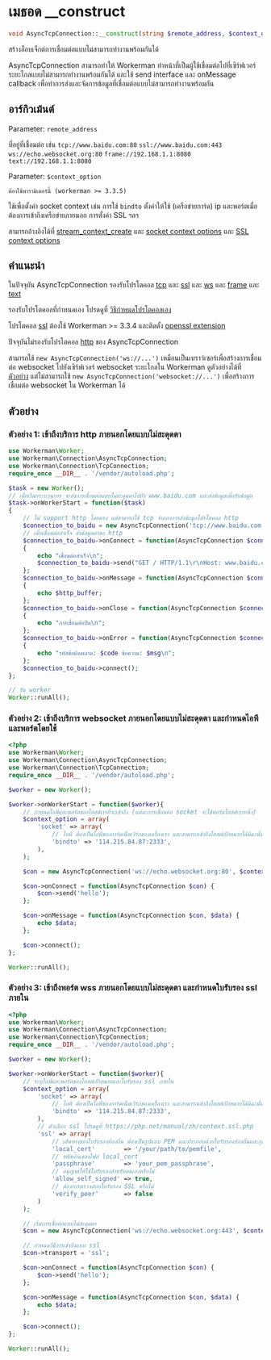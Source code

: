 # เมธอด __construct
```php
void AsyncTcpConnection::__construct(string $remote_address, $context_option = null)
```
สร้างอ็อบเจ็กต์การเชื่อมต่อแบบไม่สามารถทำงานพร้อมกันได้

AsyncTcpConnection สามารถทำให้ Workerman ทำหน้าที่เป็นผู้ใช้เชื่อมต่อไปที่เซิร์ฟเวอร์ระยะไกลแบบไม่สามารถทำงานพร้อมกันได้ และใช้ send interface และ onMessage callback เพื่อทำการส่งและจัดการข้อมูลที่เชื่อมต่อแบบไม่สามารถทำงานพร้อมกัน

## อาร์กิวเม้นต์
Parameter: ``` remote_address ```

ที่อยู่ที่เชื่อมต่อ เช่น 
 ``` tcp://www.baidu.com:80 ```
 ``` ssl://www.baidu.com:443 ```
 ``` ws://echo.websocket.org:80 ```
 ``` frame://192.168.1.1:8080 ```
 ``` text://192.168.1.1:8080 ```

Parameter: ``` $context_option ```

 ```ต้องใช้พารามิเตอร์นี้ (workerman >= 3.3.5)```

ใช้เพื่อตั้งค่า socket context เช่น การใช้ ```bindto``` ตั้งค่าให้ใช้ (เครือข่ายการ์ด) ip และพอร์ตเมื่อต้องการเข้าถึงเครือข่ายภายนอก การตั้งค่า SSL ฯลฯ

สามารถอ้างอิงได้ที่ [stream_context_create](https://php.net/manual/en/function.stream-context-create.php) และ [socket context options](https://php.net/manual/zh/context.socket.php) และ [SSL context options](https://php.net/manual/zh/context.ssl.php) 

## คำแนะนำ
ในปัจจุบัน AsyncTcpConnection รองรับโปรโตคอล [tcp](https://baike.baidu.com/subview/32754/8048820.htm) และ [ssl](https://baike.baidu.com/view/525499.htm) และ [ws](appendices/about-ws.md) และ [frame](appendices/about-frame.md) และ [text](appendices/about-text.md)

รองรับโปรโตคอลที่กำหนดเอง โปรดดูที่ [วิธีกำหนดโปรโตคอลเอง](../protocols/how-protocols.md)

โปรโตคอล [ssl](https://baike.baidu.com/view/525499.htm) ต้องใช้ Workerman >= 3.3.4 และติดตั้ง [openssl extension](https://php.net/manual/zh/book.openssl.php) 

ปัจจุบันไม่รองรับโปรโตคอล [http](https://baike.baidu.com/view/9472.htm) ของ AsyncTcpConnection

สามารถใช้ ```new AsyncTcpConnection('ws://...')``` เหมือนเป็นเบราว์เซอร์เพื่อสร้างการเชื่อมต่อ websocket ไปยังเซิร์ฟเวอร์ websocket ระยะไกลใน Workerman ดูตัวอย่างได้ที่ [ตัวอย่าง](../appendices/about-ws.md) แต่ไม่สามารถใช้ ```new AsyncTcpConnection('websocket://...')``` เพื่อสร้างการเชื่อมต่อ websocket ใน Workerman ได้
## ตัวอย่าง

### ตัวอย่าง 1: เข้าถึงบริการ http ภายนอกโดยแบบไม่สะดุดตา
```php
use Workerman\Worker;
use Workerman\Connection\AsyncTcpConnection;
use Workerman\Connection\TcpConnection;
require_once __DIR__ . '/vendor/autoload.php';

$task = new Worker();
// เมื่อเริ่มกระบวนการ จะส่งการเชื่อมต่อแบบไม่สะดุดตาไปยัง www.baidu.com และส่งข้อมูลเพื่อรับข้อมูล
$task->onWorkerStart = function($task)
{
    // ไม่ support http โดยตรง แต่สามารถใช้ tcp จำลองการส่งข้อมูลโปรโตคอล http
    $connection_to_baidu = new AsyncTcpConnection('tcp://www.baidu.com:80');
    // เมื่อเชื่อมต่อสำเร็จ ส่งข้อมูลคำขอ http
    $connection_to_baidu->onConnect = function(AsyncTcpConnection $connection_to_baidu)
    {
        echo "เชื่อมต่อสำเร็จ\n";
        $connection_to_baidu->send("GET / HTTP/1.1\r\nHost: www.baidu.com\r\nConnection: keep-alive\r\n\r\n");
    };
    $connection_to_baidu->onMessage = function(AsyncTcpConnection $connection_to_baidu, $http_buffer)
    {
        echo $http_buffer;
    };
    $connection_to_baidu->onClose = function(AsyncTcpConnection $connection_to_baidu)
    {
        echo "การเชื่อมต่อปิด\n";
    };
    $connection_to_baidu->onError = function(AsyncTcpConnection $connection_to_baidu, $code, $msg)
    {
        echo "รหัสข้อผิดพลาด: $code ข้อความ: $msg\n";
    };
    $connection_to_baidu->connect();
};

// รัน worker
Worker::runAll();
```

### ตัวอย่าง 2: เข้าถึงบริการ websocket ภายนอกโดยแบบไม่สะดุดตา และกำหนดไอพีและพอร์ตโดยใช้
```php
<?php
use Workerman\Worker;
use Workerman\Connection\AsyncTcpConnection;
use Workerman\Connection\TcpConnection;
require_once __DIR__ . '/vendor/autoload.php';

$worker = new Worker();

$worker->onWorkerStart = function($worker){
    // กำหนดไอพีและพอร์ตของโฮสต์เราที่จะเข้าถึง (แต่ละการเชื่อมต่อ socket จะใช้พอร์ตโฮสต์เราหนึ่ง)
    $context_option = array(
        'socket' => array(
            // ไอพี ต้องเป็นไอพีของการ์ดเน็ตเวิร์กของเครื่องเรา และสามารถเข้าถึงโฮสต์เป้าหมายได้มิฉะนั้นไม่สามารถใช้งาน
            'bindto' => '114.215.84.87:2333',
        ),
    );

    $con = new AsyncTcpConnection('ws://echo.websocket.org:80', $context_option);

    $con->onConnect = function(AsyncTcpConnection $con) {
        $con->send('hello');
    };

    $con->onMessage = function(AsyncTcpConnection $con, $data) {
        echo $data;
    };

    $con->connect();
};

Worker::runAll();
```


### ตัวอย่าง 3: เข้าถึงพอร์ต wss ภายนอกโดยแบบไม่สะดุดตา และกำหนดใบรับรอง ssl ภายใน
```php
<?php
use Workerman\Worker;
use Workerman\Connection\AsyncTcpConnection;
use Workerman\Connection\TcpConnection;
require_once __DIR__ . '/vendor/autoload.php';

$worker = new Worker();

$worker->onWorkerStart = function($worker){
    // ระบุไอพีและพอร์ตของโฮสต์เป้าหมายและใบรับรอง ssl ภายใน
    $context_option = array(
        'socket' => array(
            // ไอพี ต้องเป็นไอพีของการ์ดเน็ตเวิร์กของเครื่องเรา และสามารถเข้าถึงโฮสต์เป้าหมายได้มิฉะนั้นไม่สามารถใช้งาน
            'bindto' => '114.215.84.87:2333',
        ),
        // ตัวเลือก ssl โปรดดูที่ https://php.net/manual/zh/context.ssl.php
        'ssl' => array(
            // เส้นทางของใบรับรองท้องถิ่น ต้องเป็นรูปแบบ PEM และประกอบด้วยใบรับรองท้องถิ่นและกุญแจส่วนตัวของเรา
            'local_cert'        => '/your/path/to/pemfile',
            // รหัสผ่านของไฟล์ local_cert
            'passphrase'        => 'your_pem_passphrase',
            // อนุญาตให้ใช้ใบรับรองสำหรับตนเองหรือไม่
            'allow_self_signed' => true,
            // ต้องการตรวจสอบใบรับรอง SSL หรือไม่
            'verify_peer'       => false
        )
    );

    // เริ่มการเชื่อต่อแบบไม่สะดุดตา
    $con = new AsyncTcpConnection('ws://echo.websocket.org:443', $context_option);

    // กำหนดวิธีการเข้าถึงแบบ ssl
    $con->transport = 'ssl';

    $con->onConnect = function(AsyncTcpConnection $con) {
        $con->send('hello');
    };

    $con->onMessage = function(AsyncTcpConnection $con, $data) {
        echo $data;
    };

    $con->connect();
};

Worker::runAll();
```
